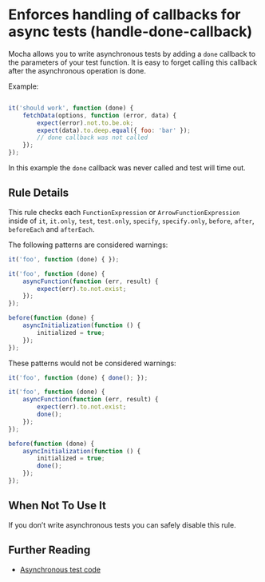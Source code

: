 # Enforces handling of callbacks for async tests (handle-done-callback)

Mocha allows you to write asynchronous tests by adding a `done` callback to the parameters of your test function.
It is easy to forget calling this callback after the asynchronous operation is done.

Example:

```js

it('should work', function (done) {
    fetchData(options, function (error, data) {
        expect(error).not.to.be.ok;
        expect(data).to.deep.equal({ foo: 'bar' });
        // done callback was not called
    });
});
```

In this example the `done` callback was never called and test will time out.

## Rule Details

This rule checks each `FunctionExpression` or `ArrowFunctionExpression` inside of `it`, `it.only`, `test`, `test.only`, `specify`, `specify.only`, `before`, `after`, `beforeEach` and `afterEach`.

The following patterns are considered warnings:

```js
it('foo', function (done) { });

it('foo', function (done) {
    asyncFunction(function (err, result) {
        expect(err).to.not.exist;
    });
});

before(function (done) {
    asyncInitialization(function () {
        initialized = true;
    });
});
```

These patterns would not be considered warnings:

```js
it('foo', function (done) { done(); });

it('foo', function (done) {
    asyncFunction(function (err, result) {
        expect(err).to.not.exist;
        done();
    });
});

before(function (done) {
    asyncInitialization(function () {
        initialized = true;
        done();
    });
});
```

## When Not To Use It

If you don’t write asynchronous tests you can safely disable this rule.

## Further Reading

* [Asynchronous test code](http://mochajs.org/#asynchronous-code)
